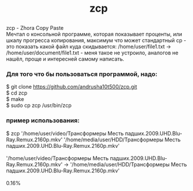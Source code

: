 <h1><p style="text-align: center">zcp</p></h1>
zcp - Zhora Copy Paste <br />
Мечтал о консольной программе, которая показывает проценты, или шкалу прогресса копирования, максимум что может стандартный cp - это показать какой файл куда скидывается: /home/user/file1.txt -> /home/user/document/file1.txt - меня такое не устроило, аналогов не нашёл, проще и интересней самому написать.

<h3>Для того что бы пользоваться программой, надо:</h3>

$ git clone https://github.com/andrusha10t500/zcp.git <br />
$ cd zcp <br />
$ make <br />
$ sudo cp zcp /usr/bin/zcp <br />

<h3>пример использования:</h3>
$ zcp '/home/user/video/Трансформеры Месть падших.2009.UHD.Blu-Ray.Remux.2160p.mkv' '/home/media/user/HDD/Трансформеры Месть падших.2009.UHD.Blu-Ray.Remux.2160p.mkv' <br /> <br />
'/home/user/video/Трансформеры Месть падших.2009.UHD.Blu-Ray.Remux.2160p.mkv' -> '/home/media/user/HDD/Трансформеры Месть падших.2009.UHD.Blu-Ray.Remux.2160p.mkv' <br /><br />
              0.16%
